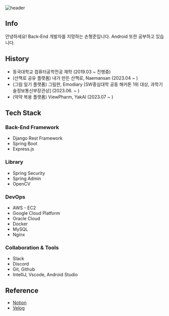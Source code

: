 ![header](https://capsule-render.vercel.app/api?type=slice&color=gradient&height=100&section=header&text=Hi!%20I'm%20HyungJoon!&fontAlign=50&fontAlignY=70&fontSize=50&fontColor=000000)

## Info
안녕하세요! Back-End 개발자를 지망하는 손형준입니다. Android 또한 공부하고 있습니다.

## History 
- 동국대학교 컴퓨터공학전공 재학 (2019.03 ~ 진행중)
- (산책로 공유 플랫폼) 내가 만든 산책로, Naemansan (2023.04 ~ )
- (그림 일기 플랫폼) 그림판, Emodiary [SW중심대학 공동 해커톤 1위 대상, 과학기술정보통신부장관상] (2023.06. ~ )
- (악약 복용 플랫폼) ViewPharm, YakAl (2023.07 ~ )
## Tech Stack
### Back-End Framework
- Django Rest Framework
- Spring Boot
- Express.js
### Library
- Spring Security
- Spring Admin
- OpenCV
### DevOps
- AWS - EC2
- Google Cloud Platform
- Oracle Cloud
- Docker
- MySQL
- Nginx
### Collaboration & Tools
- Slack
- Discord
- Git, Github
- IntelliJ, Vscode, Android Studio

## Reference
- [Notion](https://hyungjoon.notion.site/9f992eaa66024f50bab28fefcd4bf2c8?pvs=4)
- [Velog](https://velog.io/@hyungjoon)
